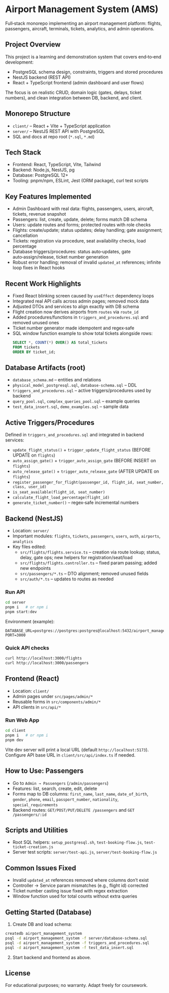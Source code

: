 # Airport Management System (AMS)
Full‑stack monorepo implementing an airport management platform: flights, passengers, aircraft, terminals, tickets, analytics, and admin operations.

## Project Overview
This project is a learning and demonstration system that covers end‑to‑end development:
- PostgreSQL schema design, constraints, triggers and stored procedures
- NestJS backend (REST API)
- React + TypeScript frontend (admin dashboard and user flows)

The focus is on realistic CRUD, domain logic (gates, delays, ticket numbers), and clean integration between DB, backend, and client.

## Monorepo Structure
- `client/` – React + Vite + TypeScript application
- `server/` – NestJS REST API with PostgreSQL
- SQL and docs at repo root (`*.sql`, `*.md`)

## Tech Stack
- Frontend: React, TypeScript, Vite, Tailwind
- Backend: Node.js, NestJS, pg
- Database: PostgreSQL 12+
- Tooling: pnpm/npm, ESLint, Jest (ORM package), curl test scripts

## Key Features Implemented
- Admin Dashboard with real data: flights, passengers, users, aircraft, tickets, revenue snapshot
- Passengers: list, create, update, delete; forms match DB schema
- Users: update routes and forms; protected routes with role checks
- Flights: create/update; status updates; delay handling; gate assignment; cancellation
- Tickets: registration via procedure, seat availability checks, load percentage
- Database triggers/procedures: status auto‑updates, gate auto‑assign/release, ticket number generation
- Robust error handling; removal of invalid `updated_at` references; infinite loop fixes in React hooks

## Recent Work Highlights
- Fixed React blinking screen caused by `useEffect` dependency loops
- Integrated real API calls across admin pages; removed mock data
- Adjusted DTOs and services to align exactly with DB schema
- Flight creation now derives airports from `routes` via `route_id`
- Added procedures/functions in `triggers_and_procedures.sql` and removed unused ones
- Ticket number generator made idempotent and regex‑safe
- SQL window function example to show total tickets alongside rows:
  ```sql
  SELECT *, COUNT(*) OVER() AS total_tickets
  FROM tickets
  ORDER BY ticket_id;
  ```

## Database Artifacts (root)
- `database_schema.md` – entities and relations
- `physical_model_postgresql.sql`, `database-schema.sql` – DDL
- `triggers_and_procedures.sql` – active triggers/procedures used by backend
- `query_pool.sql`, `complex_queries_pool.sql` – example queries
- `test_data_insert.sql`, `demo_examples.sql` – sample data

## Active Triggers/Procedures
Defined in `triggers_and_procedures.sql` and integrated in backend services:
- `update_flight_status()` + `trigger_update_flight_status` (BEFORE UPDATE on `flights`)
- `auto_assign_gate()` + `trigger_auto_assign_gate` (BEFORE INSERT on `flights`)
- `auto_release_gate()` + `trigger_auto_release_gate` (AFTER UPDATE on `flights`)
- `register_passenger_for_flight(passenger_id, flight_id, seat_number, class, user_id)`
- `is_seat_available(flight_id, seat_number)`
- `calculate_flight_load_percentage(flight_id)`
- `generate_ticket_number()` – regex‑safe incremental numbers

## Backend (NestJS)
- Location: `server/`
- Important modules: `flights`, `tickets`, `passengers`, `users`, `auth`, `airports`, `analytics`
- Key files edited:
  - `src/flights/flights.service.ts` – creation via route lookup; status, delay, gate ops; new helpers for registration/seat/load
  - `src/flights/flights.controller.ts` – fixed param passing; added new endpoints
  - `src/passengers/*.ts` – DTO alignment; removed unused fields
  - `src/auth/*.ts` – updates to routes as needed

### Run API
```bash
cd server
pnpm i   # or npm i
pnpm start:dev
```

Environment (example):
```
DATABASE_URL=postgres://postgres:postgres@localhost:5432/airport_management_system
PORT=3000
```

### Quick API checks
```bash
curl http://localhost:3000/flights
curl http://localhost:3000/passengers
```

## Frontend (React)
- Location: `client/`
- Admin pages under `src/pages/admin/*`
- Reusable forms in `src/components/admin/*`
- API clients in `src/api/*`

### Run Web App
```bash
cd client
pnpm i   # or npm i
pnpm dev
```
Vite dev server will print a local URL (default `http://localhost:5173`). Configure API base URL in `client/src/api/index.ts` if needed.

## How to Use: Passengers
- Go to `Admin → Passengers` (`/admin/passengers`)
- Features: list, search, create, edit, delete
- Forms map to DB columns: `first_name`, `last_name`, `date_of_birth`, `gender`, `phone`, `email`, `passport_number`, `nationality`, `special_requirements`
- Backend routes: `GET/POST/PUT/DELETE /passengers` and `GET /passengers/:id`

## Scripts and Utilities
- Root SQL helpers: `setup_postgresql.sh`, `test-booking-flow.js`, `test-ticket-creation.js`
- Server test scripts: `server/test-api.js`, `server/test-booking-flow.js`

## Common Issues Fixed
- Invalid `updated_at` references removed where columns don’t exist
- Controller → Service param mismatches (e.g., flight id) corrected
- Ticket number casting issue fixed with regex extraction
- Window function used for total counts without extra queries

## Getting Started (Database)
1) Create DB and load schema:
```bash
createdb airport_management_system
psql -d airport_management_system -f server/database-schema.sql
psql -d airport_management_system -f triggers_and_procedures.sql
psql -d airport_management_system -f test_data_insert.sql
```
2) Start backend and frontend as above.

## License
For educational purposes; no warranty. Adapt freely for coursework.
